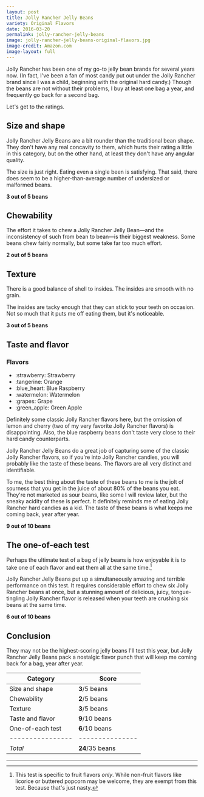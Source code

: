```yaml
---
layout: post
title: Jolly Rancher Jelly Beans
variety: Original Flavors
date: 2016-03-20
permalink: jolly-rancher-jelly-beans
image: jolly-rancher-jelly-beans-original-flavors.jpg
image-credit: Amazon.com
image-layout: full
---
```


Jolly Rancher has been one of my go-to jelly bean brands for several years now.
(In fact, I've been a fan of most candy put out under the Jolly Rancher brand
since I was a child, beginning with the original hard candy.)
Though the beans are not without their problems, I buy at least one bag a year,
and frequently go back for a second bag.

Let's get to the ratings.


## Size and shape

Jolly Rancher Jelly Beans are a bit rounder than the traditional bean shape.
They don't have any real concavity to them,
which hurts their rating a little in this category,
but on the other hand, at least they don't have any angular quality.

The size is just right. Eating even a single been is satisfying.
That said, there does seem to be a higher-than-average number of
undersized or malformed beans.

**3 out of 5 beans**


## Chewability

The effort it takes to chew a Jolly Rancher Jelly Bean—and the inconsistency
of such from bean to bean—is their biggest weakness.
Some beans chew fairly normally, but some take far too much effort.

**2 out of 5 beans**


## Texture

There is a good balance of shell to insides.
The insides are smooth with no grain.

The insides are tacky enough that they can stick to your teeth on occasion.
Not so much that it puts me off eating them, but it's noticeable.

**3 out of 5 beans**


## Taste and flavor

<div class="inset">
    <h3>Flavors</h3>
    <ul class="emoji-list">
        <li>:strawberry: Strawberry</li>
        <li>:tangerine: Orange</li>
        <li>:blue_heart: Blue Raspberry</li>
        <li>:watermelon: Watermelon</li>
        <li>:grapes: Grape</li>
        <li>:green_apple: Green Apple</li>
    </ul>
    <p>
        Definitely some classic Jolly Rancher flavors here,
        but the omission of lemon and cherry
        (two of my very favorite Jolly Rancher flavors) is disappointing.
        Also, the blue raspberry beans don't taste very close
        to their hard candy counterparts.
    </p>
</div>

Jolly Rancher Jelly Beans do a great job of capturing some of the
classic Jolly Rancher flavors, so if you're into Jolly Rancher candies,
you will probably like the taste of these beans.
The flavors are all very distinct and identifiable.

To me, the best thing about the taste of these beans to me is the jolt of
sourness that you get in the juice of about 80% of the beans you eat.
They're not marketed as sour beans, like some I will review later,
but the sneaky acidity of these is perfect.
It definitely reminds me of eating Jolly Rancher hard candies as a kid.
The taste of these beans is what keeps me coming back, year after year.

**9 out of 10 beans**


## The one-of-each test

Perhaps the ultimate test of a bag of jelly beans is how enjoyable it is
to take one of each flavor and eat them all at the same time.[^1]

Jolly Rancher Jelly Beans put up a simultaneously
amazing and terrible performance on this test.
It requires considerable effort to chew six Jolly Rancher beans at once,
but a stunning amount of delicious, juicy, tongue-tingling Jolly Rancher flavor
is released when your teeth are crushing six beans at the same time.

**6 out of 10 beans**


## Conclusion

They may not be the highest-scoring jelly beans I'll test this year,
but Jolly Rancher Jelly Beans pack a nostalgic flavor punch
that will keep me coming back for a bag, year after year.

Category         | Score
---------------- | ---------------
Size and shape   | **3**/5 beans
Chewability      | **2**/5 beans
Texture          | **3**/5 beans
Taste and flavor | **9**/10 beans
One-of-each test | **6**/10 beans
---------------- | ---------------
_Total_          | **24**/35 beans


---

[^1]: This test is specific to fruit flavors _only_. While non-fruit flavors like licorice or buttered popcorn may be welcome, they are exempt from this test. Because that's just nasty.
